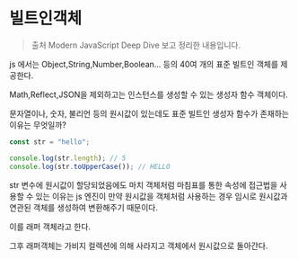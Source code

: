 # 빌트인객체

> 출처 Modern JavaScript Deep Dive 보고 정리한 내용입니다.

js 에서는 Object,String,Number,Boolean... 등의 40여 개의 표준 빌트인 객체를 제공한다.

Math,Reflect,JSON을 제외하고는 인스턴스를 생성할 수 있는 생성자 함수 객체이다.

문자열이나, 숫자, 불리언 등의 원시값이 있는데도 표준 빌트인 생성자 함수가 존재하는 이유는 무엇일까?

```js
const str = "hello";

console.log(str.length); // 5
console.log(str.toUpperCase()); // HELLO
```

str 변수에 원시값이 할당되었음에도 마치 객체처럼 마침표를 통한 속성에 접근법을 사용할 수 있는 이유는 js 엔진이 만약 원시값을 객체처럼 사용하는 경우 임시로 원시값과 연관된 객체를 생성하여 변환해주기 때문이다.

이를 래퍼 객체라고 한다.

그후 래퍼객체는 가비지 컬렉션에 의해 사라지고 객체에서 원시값으로 돌아간다.
